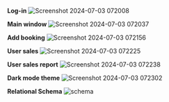**Log-in**
![Screenshot 2024-07-03 072008](https://github.com/renboy1222/hrms/assets/152495332/2b792f63-c8e7-4c33-a907-f3d5883c698d)

**Main window**
![Screenshot 2024-07-03 072037](https://github.com/renboy1222/hrms/assets/152495332/99dcf0bd-7a51-406d-ba2c-ce387240c7fb)

**Add booking**
![Screenshot 2024-07-03 072156](https://github.com/renboy1222/hrms/assets/152495332/3ae16443-3c46-4ec9-bc67-a9b55a766114)

**User sales**
![Screenshot 2024-07-03 072225](https://github.com/renboy1222/hrms/assets/152495332/f2570321-6504-4b7a-bcc6-17258f325b34)

**User sales report**
![Screenshot 2024-07-03 072238](https://github.com/renboy1222/hrms/assets/152495332/975622a4-f5c5-48d5-ad5b-d9c0f078bd86)

**Dark mode theme**
![Screenshot 2024-07-03 072302](https://github.com/renboy1222/hrms/assets/152495332/1b99582b-cda5-4171-80c2-5ee4a954e916)

**Relational Schema**
![schema](https://github.com/renboy1222/hrms/assets/152495332/f46eca3b-b460-4559-8691-13bfcad1d1f7)


